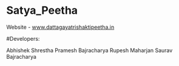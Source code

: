 # Satya_Peetha

Website - www.dattagayatrishaktipeetha.in 

#Developers:

Abhishek Shrestha
Pramesh Bajracharya
Rupesh Maharjan
Saurav Bajracharya
